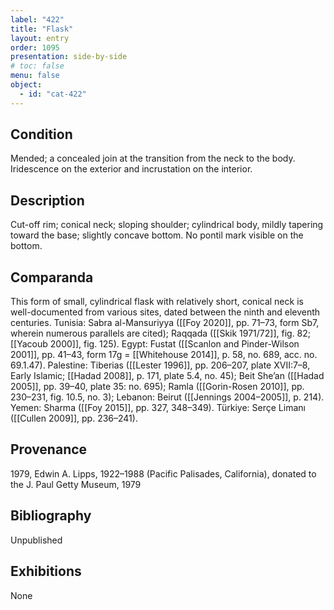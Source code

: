 ```yaml
---
label: "422"
title: "Flask"
layout: entry
order: 1095
presentation: side-by-side
# toc: false
menu: false
object:
  - id: "cat-422"
---
```


## Condition

Mended; a concealed join at the transition from the neck to the body. Iridescence on the exterior and incrustation on the interior.

## Description

Cut-off rim; conical neck; sloping shoulder; cylindrical body, mildly tapering toward the base; slightly concave bottom. No pontil mark visible on the bottom.

## Comparanda

This form of small, cylindrical flask with relatively short, conical neck is well-documented from various sites, dated between the ninth and eleventh centuries. Tunisia: Sabra al-Mansuriyya ([[Foy 2020]], pp. 71–73, form Sb7, wherein numerous parallels are cited); Raqqada ([[Skik 1971/72]], fig. 82; [[Yacoub 2000]], fig. 125). Egypt: Fustat ([[Scanlon and Pinder-Wilson 2001]], pp. 41–43, form 17g = [[Whitehouse 2014]], p. 58, no. 689, acc. no. 69.1.47). Palestine: Tiberias ([[Lester 1996]], pp. 206–207, plate XVII:7–8, Early Islamic; [[Hadad 2008]], p. 171, plate 5.4, no. 45); Beit She’an ([[Hadad 2005]], pp. 39–40, plate 35: no. 695); Ramla ([[Gorin-Rosen 2010]], pp. 230–231, fig. 10.5, no. 3); Lebanon: Beirut ([[Jennings 2004–2005]], p. 214). Yemen: Sharma ([[Foy 2015]], pp. 327, 348–349). Türkiye: Serçe Limanı ([[Cullen 2009]], pp. 236–241).

## Provenance

1979, Edwin A. Lipps, 1922–1988 (Pacific Palisades, California), donated to the J. Paul Getty Museum, 1979

## Bibliography

Unpublished

## Exhibitions

None
